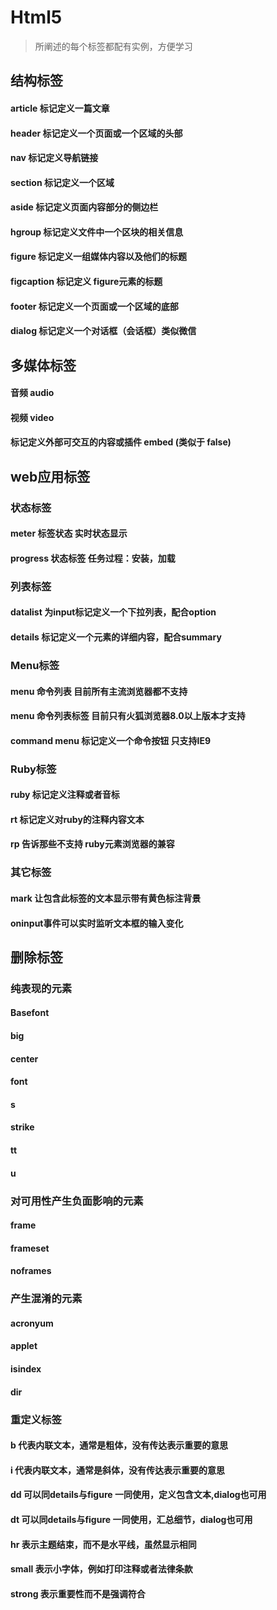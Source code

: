 # Html5

>所阐述的每个标签都配有实例，方便学习

## 结构标签
#### article 标记定义一篇文章
#### header 标记定义一个页面或一个区域的头部
#### nav 标记定义导航链接
#### section 标记定义一个区域
#### aside 标记定义页面内容部分的侧边栏
#### hgroup 标记定义文件中一个区块的相关信息
#### figure 标记定义一组媒体内容以及他们的标题
#### figcaption 标记定义 figure元素的标题
#### footer 标记定义一个页面或一个区域的底部
#### dialog 标记定义一个对话框（会话框）类似微信

## 多媒体标签
#### 音频 audio
#### 视频 video
#### 标记定义外部可交互的内容或插件 embed (类似于 false)


## web应用标签

### 状态标签
#### meter 标签状态 实时状态显示
#### progress 状态标签 任务过程：安装，加载

### 列表标签
#### datalist 为input标记定义一个下拉列表，配合option
#### details 标记定义一个元素的详细内容，配合summary

### Menu标签
#### menu 命令列表 目前所有主流浏览器都不支持
#### menu 命令列表标签 目前只有火狐浏览器8.0以上版本才支持
#### command menu 标记定义一个命令按钮 只支持IE9

### Ruby标签
#### ruby 标记定义注释或者音标
#### rt 标记定义对ruby的注释内容文本
#### rp 告诉那些不支持 ruby元素浏览器的兼容

### 其它标签
#### mark 让包含此标签的文本显示带有黄色标注背景
#### oninput事件可以实时监听文本框的输入变化

## 删除标签

### 纯表现的元素
#### Basefont
#### big
#### center
#### font
#### s
#### strike
#### tt
#### u

### 对可用性产生负面影响的元素
#### frame
#### frameset
#### noframes

### 产生混淆的元素
#### acronyum
#### applet
#### isindex
#### dir

### 重定义标签
#### b  代表内联文本，通常是粗体，没有传达表示重要的意思
#### i  代表内联文本，通常是斜体，没有传达表示重要的意思
#### dd 可以同details与figure 一同使用，定义包含文本,dialog也可用
#### dt 可以同details与figure 一同使用，汇总细节，dialog也可用
#### hr 表示主题结束，而不是水平线，虽然显示相同
#### small 表示小字体，例如打印注释或者法律条款
#### strong 表示重要性而不是强调符合